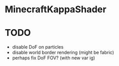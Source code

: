 # MinecraftKappaShader

# TODO
- disable DoF on particles
- disable world border rendering (might be fabric)
- perhaps fix DoF FOV? (with new var ig)

